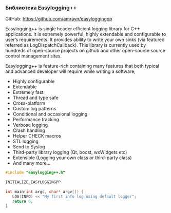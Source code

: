 ### Библиотека Easylogging++

GitHub: https://github.com/amrayn/easyloggingpp

Easylogging++ is single header efficient logging library for C++ applications. It is extremely powerful, highly extendable and configurable to user’s requirements. It provides ability to write your own sinks (via featured referred as LogDispatchCallback). This library is currently used by hundreds of open-source projects on github and other open-source source control management sites.

Easylogging++ is feature-rich containing many features that both typical and advanced developer will require while writing a software;

* Highly configurable
* Extendable
* Extremely fast
* Thread and type safe
* Cross-platform
* Custom log patterns
* Conditional and occasional logging
* Performance tracking
* Verbose logging
* Crash handling
* Helper CHECK macros
* STL logging
* Send to Syslog
* Third-party library logging (Qt, boost, wxWidgets etc)
* Extensible (Logging your own class or third-party class)
* And many more…

```c++
#include "easylogging++.h"
 
INITIALIZE_EASYLOGGINGPP
 
int main(int argc, char* argv[]) {
   LOG(INFO) << "My first info log using default logger";
   return 0;
}
```

